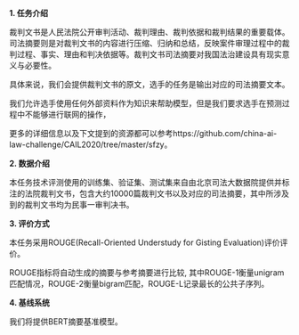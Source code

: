 
**1. 任务介绍**

裁判文书是人民法院公开审判活动、裁判理由、裁判依据和裁判结果的重要载体。司法摘要则是对裁判文书的内容进行压缩、归纳和总结，反映案件审理过程中的裁判过程、事实、理由和判决依据等。裁判文书司法摘要对我国法治建设具有现实意义与必要性。

具体来说，我们会提供裁判文书的原文，选手的任务是输出对应的司法摘要文本。

我们允许选手使用任何外部资料作为知识来帮助模型，但是我们要求选手在预测过程中不能够进行联网的操作，

更多的详细信息以及下文提到的资源都可以参考https://github.com/china-ai-law-challenge/CAIL2020/tree/master/sfzy。

**2. 数据介绍**

本任务技术评测使用的训练集、验证集、测试集来自由北京司法大数据院提供并标注的法院裁判文书，包含大约10000篇裁判文书以及对应的司法摘要，其中所涉及到的裁判文书均为民事一审判决书。

**3. 评价方式**

本任务采用ROUGE(Recall-Oriented Understudy for Gisting Evaluation)评价评价。

ROUGE指标将自动生成的摘要与参考摘要进行比较, 其中ROUGE-1衡量unigram匹配情况，ROUGE-2衡量bigram匹配，ROUGE-L记录最长的公共子序列。

**4. 基线系统**

我们将提供BERT摘要基准模型。